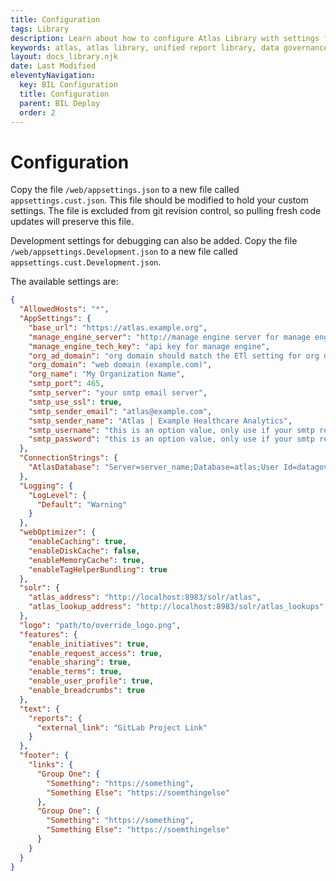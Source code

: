 ```yaml
---
title: Configuration
tags: Library
description: Learn about how to configure Atlas Library with settings for your organization and install requirements. Configuration is easly done through config files.
keywords: atlas, atlas library, unified report library, data governance, database, configuration
layout: docs_library.njk
date: Last Modified
eleventyNavigation:
  key: BIL Configuration
  title: Configuration
  parent: BIL Deploy
  order: 2
---
```


# Configuration

Copy the file `/web/appsettings.json` to a new file called `appsettings.cust.json`. This file should be modified to hold your custom settings. The file is excluded from git revision control, so pulling fresh code updates will preserve this file.

Development settings for debugging can also be added. Copy the file `/web/appsettings.Development.json` to a new file called `appsettings.cust.Development.json`.

The available settings are:

```json
{
  "AllowedHosts": "*",
  "AppSettings": {
    "base_url": "https://atlas.example.org",
    "manage_engine_server": "http://manage engine server for manage engine integration",
    "manage_engine_tech_key": "api key for manage engine",
    "org_ad_domain": "org domain should match the ETl setting for org domain",
    "org_domain": "web domain (example.com)",
    "org_name": "My Organization Name",
    "smtp_port": 465,
    "smtp_server": "your smtp email server",
    "smtp_use_ssl": true,
    "smtp_sender_email": "atlas@example.com",
    "smtp_sender_name": "Atlas | Example Healthcare Analytics",
    "smtp_username": "this is an option value, only use if your smtp requires auth.",
    "smtp_password": "this is an option value, only use if your smtp requires auth."
  },
  "ConnectionStrings": {
    "AtlasDatabase": "Server=server_name;Database=atlas;User Id=datagov; Password=<password>; MultipleActiveResultSets=true"
  },
  "Logging": {
    "LogLevel": {
      "Default": "Warning"
    }
  },
  "webOptimizer": {
    "enableCaching": true,
    "enableDiskCache": false,
    "enableMemoryCache": true,
    "enableTagHelperBundling": true
  },
  "solr": {
    "atlas_address": "http://localhost:8983/solr/atlas",
    "atlas_lookup_address": "http://localhost:8983/solr/atlas_lookups"
  },
  "logo": "path/to/override_logo.png",
  "features": {
    "enable_initiatives": true,
    "enable_request_access": true,
    "enable_sharing": true,
    "enable_terms": true,
    "enable_user_profile": true,
    "enable_breadcrumbs": true
  },
  "text": {
    "reports": {
      "external_link": "GitLab Project Link"
    }
  },
  "footer": {
    "links": {
      "Group One": {
        "Something": "https://something",
        "Something Else": "https://soemthingelse"
      },
      "Group One": {
        "Something": "https://something",
        "Something Else": "https://soemthingelse"
      }
    }
  }
}
```
